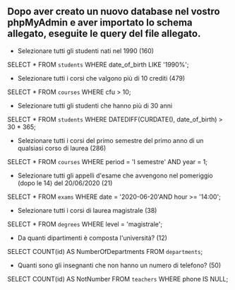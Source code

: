## Dopo aver creato un nuovo database nel vostro phpMyAdmin e aver importato lo schema allegato, eseguite le query del file allegato.

- Selezionare tutti gli studenti nati nel 1990 (160)

SELECT * FROM `students` WHERE date_of_birth LIKE '1990%';

- Selezionare tutti i corsi che valgono più di 10 crediti (479)

SELECT * FROM `courses` WHERE cfu > 10;

- Selezionare tutti gli studenti che hanno più di 30 anni

SELECT * FROM `students` WHERE DATEDIFF(CURDATE(), date_of_birth) > 30 * 365;

- Selezionare tutti i corsi del primo semestre del primo anno di un qualsiasi corso di laurea (286)

SELECT * FROM `courses` WHERE period = 'I semestre' AND year = 1;

- Selezionare tutti gli appelli d'esame che avvengono nel pomeriggio (dopo le 14) del 20/06/2020 (21)

SELECT * FROM `exams` WHERE date = '2020-06-20'AND hour >= '14:00';

- Selezionare tutti i corsi di laurea magistrale (38)

SELECT * FROM `degrees` WHERE level = 'magistrale';

- Da quanti dipartimenti è composta l'università? (12)

SELECT COUNT(id) AS NumberOfDepartments FROM `departments`;

- Quanti sono gli insegnanti che non hanno un numero di telefono? (50)

SELECT COUNT(id) AS NotNumber FROM `teachers` WHERE phone IS NULL;